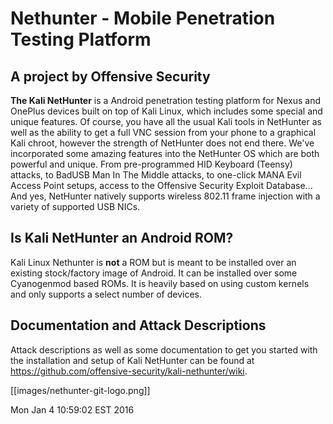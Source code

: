 # Nethunter - Mobile Penetration Testing Platform
## A project by Offensive Security
**The Kali NetHunter** is a Android penetration testing platform for Nexus and OnePlus devices built on top of Kali Linux, which includes some special and unique features. 
Of course, you have all the usual Kali tools in NetHunter as well as the ability to get a full VNC session from your phone to a graphical Kali chroot, however the strength of NetHunter does not end there. 
We've incorporated some amazing features into the NetHunter OS which are both powerful and unique. From pre-programmed HID Keyboard (Teensy) attacks, to BadUSB Man In The Middle attacks, to one-click MANA Evil Access Point setups, access to the Offensive Security Exploit Database... 
And yes, NetHunter natively supports wireless 802.11 frame injection with a variety of supported USB NICs.

## Is Kali NetHunter an Android ROM?

Kali Linux Nethunter is **not** a ROM but is meant to be installed over an existing stock/factory image of Android.  It can be installed over some Cyanogenmod based ROMs.  It is heavily based on using custom kernels and only supports a select number of devices.

## Documentation and Attack Descriptions
Attack descriptions as well as some documentation to get you started with the installation and setup of Kali NetHunter can be found at https://github.com/offensive-security/kali-nethunter/wiki.

[[images/nethunter-git-logo.png]]

Mon Jan  4 10:59:02 EST 2016

